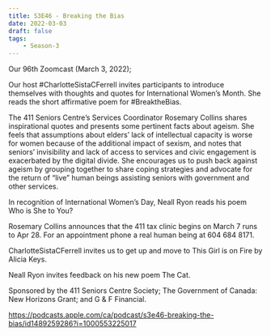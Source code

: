 ```yaml
---
title: S3E46 - Breaking the Bias
date: 2022-03-03
draft: false
tags:
    - Season-3
---
```


Our 96th Zoomcast (March 3, 2022);

Our host #CharlotteSistaCFerrell invites participants to introduce themselves with thoughts and quotes for International Women’s Month. She reads the short affirmative poem for #BreaktheBias.

The 411 Seniors Centre’s Services Coordinator Rosemary Collins shares inspirational quotes and presents some pertinent facts about ageism. She feels that assumptions about elders’ lack of intellectual capacity is worse for women because of the additional impact of sexism, and notes that seniors’ invisibility and lack of access to services and civic engagement is exacerbated by the digital divide. She encourages us to push back against ageism by grouping together to share coping strategies and advocate for the return of “live” human beings assisting seniors with government and other services.

In recognition of International Women’s Day, Neall Ryon reads his poem Who is She to You?

Rosemary Collins announces that the 411 tax clinic begins on March 7 runs to Apr 28. For an appointment phone a real human being at 604 684 8171.

CharlotteSistaCFerrell invites us to get up and move to This Girl is on Fire by Alicia Keys.

Neall Ryon invites feedback on his new poem The Cat.

Sponsored by the 411 Seniors Centre Society; The Government of Canada: New Horizons Grant; and G & F Financial.

https://podcasts.apple.com/ca/podcast/s3e46-breaking-the-bias/id1489259286?i=1000553225017